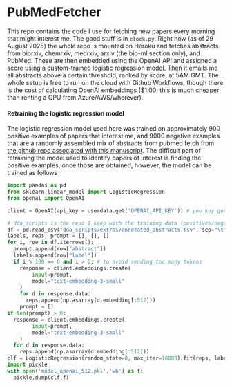 # PubMedFetcher
This repo contains the code I use for fetching new papers every morning that might interest me. The good stuff is in `clock.py`. Right now (as of 29 August 2025) the whole repo is mounted on Heroku and fetches abstracts from biorxiv, chemrxiv, medrxiv, arxiv (the bio-ml section only), and PubMed. These are then embedded using the OpenAI API and assigned a score using a custom-trained logistic regression model. Then it emails me all abstracts above a certain threshold, ranked by score, at 5AM GMT. The whole setup is free to run on the cloud with Github Workflows, though there is the cost of calculating OpenAI embeddings ($1.00; this is much cheaper than renting a GPU from Azure/AWS/wherever).

#### Retraining the logistic regression model
The logistic regression model used here was trained on approximately 900 positive examples of papers that interest me, and 9000 negative examples that are a randomly assembled mix of abstracts from pubmed fetch from [the github repo associated with this manuscript](https://doi.org/10.1016/j.patter.2024.100968). The difficult part of retraining the model used to identify papers of interest is finding the positive examples; once those are obtained, however, the model can be trained as follows

```python
import pandas as pd
from sklearn.linear_model import LogisticRegression
from openai import OpenAI

client = OpenAI(api_key = userdata.get('OPENAI_API_KEY')) # you key goes here

# dda_scripts is the repo I keep with the training data (positives/negatives)
df = pd.read_csv("dda_scripts/extras/annotated_abstracts.tsv", sep="\t").dropna(subset="label")
labels, reps, prompt = [], [], []
for i, row in df.iterrows():
  prompt.append(row["abstract"])
  labels.append(row["label"])
  if i % 100 == 0 and i > 0: # to avoid sending too many tokens
    response = client.embeddings.create(
        input=prompt,
        model="text-embedding-3-small"
    )
    for d in response.data:
      reps.append(np.asarray(d.embedding[:512]))
    prompt = []
if len(prompt) > 0:
  response = client.embeddings.create(
        input=prompt,
        model="text-embedding-3-small"
    )
  for d in response.data:
    reps.append(np.asarray(d.embedding[:512]))
clf = LogisticRegression(random_state=0, max_iter=10000).fit(reps, labels)
import pickle
with open('model_openai_512.pkl','wb') as f:
  pickle.dump(clf,f)
```
